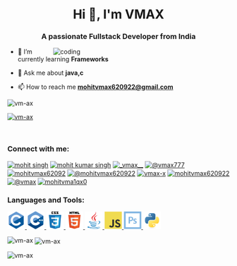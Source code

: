 <h1 align="center">Hi 👋, I'm VMAX</h1>
<h3 align="center">A passionate Fullstack Developer from India</h3>

<img align="right" alt="coding" width="400" src="https://github.com/VM-AX/VM-AX/assets/133580890/3c37e1d5-4fcc-4daa-9c5c-95f0ce59abd1](https://media4.giphy.com/media/v1.Y2lkPTc5MGI3NjExbnNjaXJrZXJnaHh5ZTFhZGRxc2NxZGlnMTE3YzF0Zm4zcnprN3YyeSZlcD12MV9naWZzX3NlYXJjaCZjdD1n/qgQUggAC3Pfv687qPC/giphy.gif">

- 🌱 I’m currently learning **Frameworks**

- 💬 Ask me about **java,c**

- 📫 How to reach me **mohitvmax620922@gmail.com**

<p align="left"> <img src="https://komarev.com/ghpvc/?username=vm-ax&label=Profile%20views&color=0e75b6&style=flat" alt="vm-ax" /> </p>

<p align="left"> <a href="https://github.com/ryo-ma/github-profile-trophy"><img src="https://github-profile-trophy.vercel.app/?username=vm-ax" alt="vm-ax" /></a> </p>

<p align="left"> <a href="https://twitter.com/" target="blank"><img src="https://img.shields.io/twitter/follow/?logo=twitter&style=for-the-badge" alt="" /></a> </p>

<h3 align="left">Connect with me:</h3>
<p align="left">
<a href="https://linkedin.com/in/mohit singh" target="blank"><img align="center" src="https://raw.githubusercontent.com/rahuldkjain/github-profile-readme-generator/master/src/images/icons/Social/linked-in-alt.svg" alt="mohit singh" height="30" width="40" /></a>
<a href="https://fb.com/mohit kumar singh" target="blank"><img align="center" src="https://raw.githubusercontent.com/rahuldkjain/github-profile-readme-generator/master/src/images/icons/Social/facebook.svg" alt="mohit kumar singh" height="30" width="40" /></a>
<a href="https://instagram.com/_vmax__" target="blank"><img align="center" src="https://raw.githubusercontent.com/rahuldkjain/github-profile-readme-generator/master/src/images/icons/Social/instagram.svg" alt="_vmax__" height="30" width="40" /></a>
<a href="https://www.youtube.com/c/@vmax777" target="blank"><img align="center" src="https://raw.githubusercontent.com/rahuldkjain/github-profile-readme-generator/master/src/images/icons/Social/youtube.svg" alt="@vmax777" height="30" width="40" /></a>
<a href="https://www.codechef.com/users/mohitvmax62092" target="blank"><img align="center" src="https://cdn.jsdelivr.net/npm/simple-icons@3.1.0/icons/codechef.svg" alt="mohitvmax62092" height="30" width="40" /></a>
<a href="https://www.hackerrank.com/@mohitvmax620922" target="blank"><img align="center" src="https://raw.githubusercontent.com/rahuldkjain/github-profile-readme-generator/master/src/images/icons/Social/hackerrank.svg" alt="@mohitvmax620922" height="30" width="40" /></a>
<a href="https://codeforces.com/profile/vmax-x" target="blank"><img align="center" src="https://raw.githubusercontent.com/rahuldkjain/github-profile-readme-generator/master/src/images/icons/Social/codeforces.svg" alt="vmax-x" height="30" width="40" /></a>
<a href="https://www.leetcode.com/mohitvmax620922" target="blank"><img align="center" src="https://raw.githubusercontent.com/rahuldkjain/github-profile-readme-generator/master/src/images/icons/Social/leet-code.svg" alt="mohitvmax620922" height="30" width="40" /></a>
<a href="https://www.hackerearth.com/@vmax" target="blank"><img align="center" src="https://raw.githubusercontent.com/rahuldkjain/github-profile-readme-generator/master/src/images/icons/Social/hackerearth.svg" alt="@vmax" height="30" width="40" /></a>
<a href="https://auth.geeksforgeeks.org/user/mohitvma1qx0" target="blank"><img align="center" src="https://raw.githubusercontent.com/rahuldkjain/github-profile-readme-generator/master/src/images/icons/Social/geeks-for-geeks.svg" alt="mohitvma1qx0" height="30" width="40" /></a>
</p>

<h3 align="left">Languages and Tools:</h3>
<p align="left"> <a href="https://www.cprogramming.com/" target="_blank" rel="noreferrer"> <img src="https://raw.githubusercontent.com/devicons/devicon/master/icons/c/c-original.svg" alt="c" width="40" height="40"/> </a> <a href="https://www.w3schools.com/cpp/" target="_blank" rel="noreferrer"> <img src="https://raw.githubusercontent.com/devicons/devicon/master/icons/cplusplus/cplusplus-original.svg" alt="cplusplus" width="40" height="40"/> </a> <a href="https://www.w3schools.com/css/" target="_blank" rel="noreferrer"> <img src="https://raw.githubusercontent.com/devicons/devicon/master/icons/css3/css3-original-wordmark.svg" alt="css3" width="40" height="40"/> </a> <a href="https://www.w3.org/html/" target="_blank" rel="noreferrer"> <img src="https://raw.githubusercontent.com/devicons/devicon/master/icons/html5/html5-original-wordmark.svg" alt="html5" width="40" height="40"/> </a> <a href="https://www.java.com" target="_blank" rel="noreferrer"> <img src="https://raw.githubusercontent.com/devicons/devicon/master/icons/java/java-original.svg" alt="java" width="40" height="40"/> </a> <a href="https://developer.mozilla.org/en-US/docs/Web/JavaScript" target="_blank" rel="noreferrer"> <img src="https://raw.githubusercontent.com/devicons/devicon/master/icons/javascript/javascript-original.svg" alt="javascript" width="40" height="40"/> </a> <a href="https://www.photoshop.com/en" target="_blank" rel="noreferrer"> <img src="https://raw.githubusercontent.com/devicons/devicon/master/icons/photoshop/photoshop-line.svg" alt="photoshop" width="40" height="40"/> </a> <a href="https://www.python.org" target="_blank" rel="noreferrer"> <img src="https://raw.githubusercontent.com/devicons/devicon/master/icons/python/python-original.svg" alt="python" width="40" height="40"/> </a> </p>

<p><img align="left" src="https://github-readme-stats.vercel.app/api/top-langs?username=vm-ax&show_icons=true&locale=en&layout=compact" alt="vm-ax" /></p>

<p>&nbsp;<img align="center" src="https://github-readme-stats.vercel.app/api?username=vm-ax&show_icons=true&locale=en" alt="vm-ax" /></p>

<p><img align="center" src="https://github-readme-streak-stats.herokuapp.com/?user=vm-ax&" alt="vm-ax" /></p>

